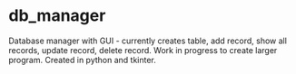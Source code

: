 # db_manager
Database manager with GUI - currently creates table, add record, show all records, update record, delete record. Work in progress to create larger program. Created in python and tkinter.
